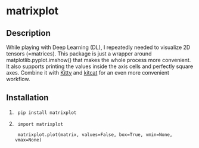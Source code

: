 # matrixplot

## Description
While playing with Deep Learning (DL), I repeatedly needed to visualize 2D tensors (=matrices). This package is just a wrapper around matplotlib.pyplot.imshow() that makes the whole process more convenient. It also supports printing the values inside the axis cells and perfectly square axes. Combine it with [Kitty](https://sw.kovidgoyal.net/kitty/) and [kitcat](https://github.com/mil-ad/kitcat) for an even more convenient workflow.

## Installation
1)
        pip install matrixplot
2)
        import matrixplot

        matrixplot.plot(matrix, values=False, box=True, vmin=None, vmax=None)
